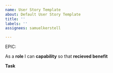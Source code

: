 ```yaml
---
name: User Story Template
about: Default User Story Template
title: ''
labels: ''
assignees: samuelkerstell

---
```


EPIC: <epic>

As a **role** I can **capability** so that **recieved benefit**



**Task**

